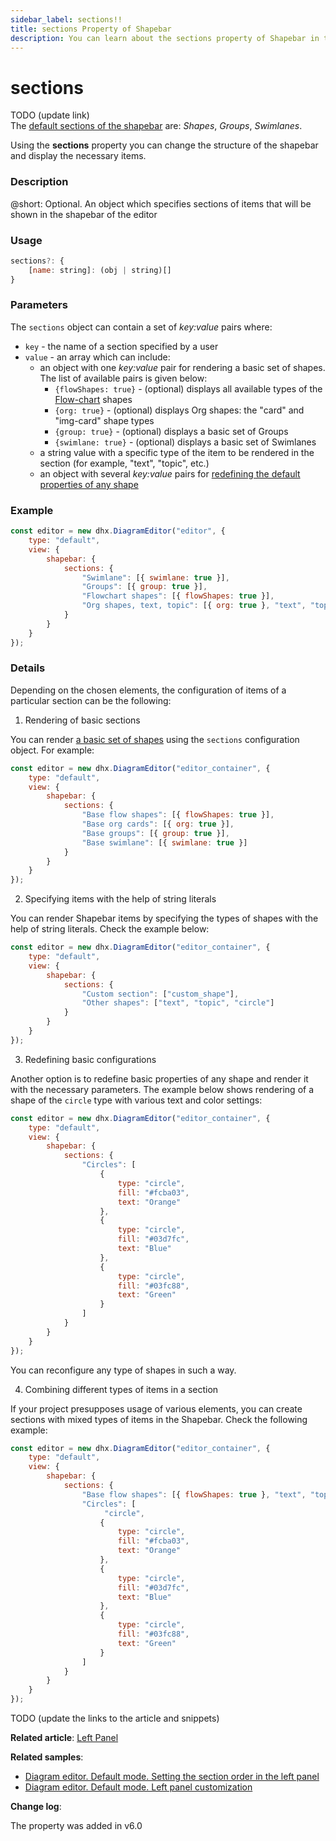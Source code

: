```yaml
---
sidebar_label: sections!!
title: sections Property of Shapebar
description: You can learn about the sections property of Shapebar in the documentation of the DHTMLX JavaScript Diagram library. Browse developer guides and API reference, try out code examples and live demos, and download a free 30-day evaluation version of DHTMLX Diagram.
---
```


# sections

TODO (update link)<br>
The [default sections of the shapebar](../../../guides/diagram_editor/left_panel/#default-sections) are: *Shapes*, *Groups*, *Swimlanes*.

Using the **sections** property you can change the structure of the shapebar and display the necessary items.

### Description

@short: Optional. An object which specifies sections of items that will be shown in the shapebar of the editor

### Usage

~~~js
sections?: {
    [name: string]: (obj | string)[]
}
~~~

### Parameters

The `sections` object can contain a set of *key:value* pairs where:
- `key` - the name of a section specified by a user
- `value` - an array which can include:
  - an object with one *key:value* pair for rendering a <span id="basic">basic set of shapes</span>. The list of available pairs is given below:
    - `{flowShapes: true}` - (optional) displays all available types of the [Flow-chart](../../../../../shapes/default_shapes/#shapes-overview) shapes 
    - `{org: true}` - (optional) displays Org shapes: the "card" and "img-card" shape types
    - `{group: true}` - (optional) displays a basic set of Groups
    - `{swimlane: true}` - (optional) displays a basic set of Swimlanes
  - a string value with a specific type of the item to be rendered in the section (for example, "text", "topic", etc.)
  - an object with several *key:value* pairs for [redefining the default properties of any shape](#customization) 

### Example

~~~js
const editor = new dhx.DiagramEditor("editor", {
    type: "default",
    view: {
        shapebar: {
            sections: {
                "Swimlane": [{ swimlane: true }],
                "Groups": [{ group: true }],   
                "Flowchart shapes": [{ flowShapes: true }],
                "Org shapes, text, topic": [{ org: true }, "text", "topic"]
            }
        }
    }
});
~~~

### Details

Depending on the chosen elements, the configuration of items of a particular section can be the following:

1. Rendering of basic sections

You can render [a basic set of shapes](#basic) using the `sections` configuration object. For example:

~~~js
const editor = new dhx.DiagramEditor("editor_container", {
    type: "default",
    view: {
        shapebar: {
            sections: {
                "Base flow shapes": [{ flowShapes: true }],
                "Base org cards": [{ org: true }],
                "Base groups": [{ group: true }],
                "Base swimlane": [{ swimlane: true }]
            }
        }
    }
});
~~~

2. Specifying items with the help of string literals

You can render Shapebar items by specifying the types of shapes with the help of string literals. Check the example below:

~~~js
const editor = new dhx.DiagramEditor("editor_container", {
    type: "default",
    view: {
        shapebar: {
            sections: {
                "Custom section": ["custom_shape"],
                "Other shapes": ["text", "topic", "circle"]
            }
        }
    }
});
~~~

3. <p id="customization">Redefining basic configurations</p>

Another option is to redefine basic properties of any shape and render it with the necessary parameters. The example below shows rendering of a shape of the `circle` type with various text and color settings:

~~~js
const editor = new dhx.DiagramEditor("editor_container", {
    type: "default",
    view: {
        shapebar: {
            sections: {
                "Circles": [
                    {
                        type: "circle",
                        fill: "#fcba03",
                        text: "Orange"
                    },
                    {
                        type: "circle",
                        fill: "#03d7fc",
                        text: "Blue"
                    },
                    {
                        type: "circle",
                        fill: "#03fc88",
                        text: "Green"
                    }
                ]
            }
        }
    }
});
~~~

You can reconfigure any type of shapes in such a way. 

4. Combining different types of items in a section

If your project presupposes usage of various elements, you can create sections with mixed types of items in the Shapebar. Check the following example:

~~~js
const editor = new dhx.DiagramEditor("editor_container", {
    type: "default",
    view: {
        shapebar: {
            sections: {
                "Base flow shapes": [{ flowShapes: true }, "text", "topic"],
                "Circles": [
                     "circle",
                    {
                        type: "circle",
                        fill: "#fcba03",
                        text: "Orange"
                    },
                    {
                        type: "circle",
                        fill: "#03d7fc",
                        text: "Blue"
                    },
                    {
                        type: "circle",
                        fill: "#03fc88",
                        text: "Green"
                    }
                ]
            }
        }
    }
});
~~~

TODO (update the links to the article and snippets)

**Related article**:  [Left Panel](../../../guides/diagram_editor/left_panel/)

**Related samples**:
- [Diagram editor. Default mode. Setting the section order in the left panel](https://snippet.dhtmlx.com/7747cx7b)
- [Diagram editor. Default mode. Left panel customization](https://snippet.dhtmlx.com/2z0a18oz)

**Change log**: 

The property was added in v6.0